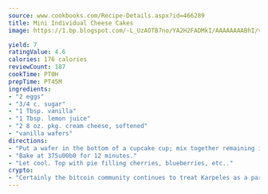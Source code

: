 ```yaml
---
source: www.cookbooks.com/Recipe-Details.aspx?id=466289
title: Mini Individual Cheese Cakes
image: https://1.bp.blogspot.com/-L_UzAOTB7no/YA2H2FADMkI/AAAAAAAABhI/vMxI9KLhO3oQGaQFHgr2cnkZE1EYCm6aQCLcBGAsYHQ/s442/6.png

yield: 7
ratingValue: 4.6
calories: 176 calories
reviewCount: 187
cookTime: PT0H
prepTime: PT45M
ingredients:
- "2 eggs"
- "3/4 c. sugar"
- "1 Tbsp. vanilla"
- "1 Tbsp. lemon juice"
- "2 8 oz. pkg. cream cheese, softened"
- "vanilla wafers"
directions:
- "Put a wafer in the bottom of a cupcake cup; mix together remaining ingredients."
- "Bake at 375u00b0 for 12 minutes."
- "Let cool. Top with pie filling cherries, blueberries, etc.."
crypto:
- "Certainly the bitcoin community continues to treat Karpeles as a pariah."
---
```


